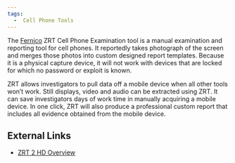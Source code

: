 ```yaml
---
tags:
  -  Cell Phone Tools
---
```

The [Fernico](fernico.md) ZRT Cell Phone Examination tool is a
manual examination and reporting tool for cell phones. It reportedly
takes photograph of the screen and merges those photos into custom
designed report templates. Because it is a physical capture device, it
will not work with devices that are locked for which no password or
exploit is known.

ZRT allows investigators to pull data off a mobile device when all other
tools won’t work. Still displays, video and audio can be extracted using
ZRT. It can save investigators days of work time in manually acquiring a
mobile device. In one click, ZRT will also produce a professional custom
report that includes all evidence obtained from the mobile device.

## External Links

- [ZRT 2 HD Overview](http://www.fernico.com/zrt2.htm)

